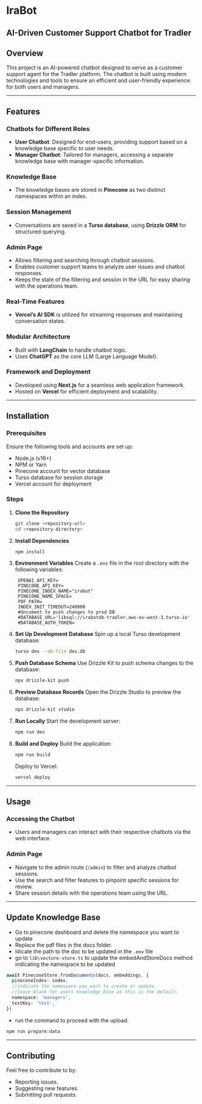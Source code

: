 # IraBot

## AI-Driven Customer Support Chatbot for Tradler

## Overview

This project is an AI-powered chatbot designed to serve as a customer support agent for the Tradler platform. The chatbot is built using modern technologies and tools to ensure an efficient and user-friendly experience for both users and managers.

---

## Features

### Chatbots for Different Roles

- **User Chatbot**: Designed for end-users, providing support based on a knowledge base specific to user needs.
- **Manager Chatbot**: Tailored for managers, accessing a separate knowledge base with manager-specific information.

### Knowledge Base

- The knowledge bases are stored in **Pinecone** as two distinct namespaces within an index.

### Session Management

- Conversations are saved in a **Turso database**, using **Drizzle ORM** for structured querying.

### Admin Page

- Allows filtering and searching through chatbot sessions.
- Enables customer support teams to analyze user issues and chatbot responses.
- Keeps the state of the filtering and session in the URL for easy sharing with the operations team.

### Real-Time Features

- **Vercel’s AI SDK** is utilized for streaming responses and maintaining conversation states.

### Modular Architecture

- Built with **LangChain** to handle chatbot logic.
- Uses **ChatGPT** as the core LLM (Large Language Model).

### Framework and Deployment

- Developed using **Next.js** for a seamless web application framework.
- Hosted on **Vercel** for efficient deployment and scalability.

---

## Installation

### Prerequisites

Ensure the following tools and accounts are set up:

- Node.js (v16+)
- NPM or Yarn
- Pinecone account for vector database
- Turso database for session storage
- Vercel account for deployment

### Steps

1. **Clone the Repository**

   ```bash
   git clone <repository-url>
   cd <repository-directory>
   ```

2. **Install Dependencies**

   ```bash
   npm install
   ```

3. **Environment Variables**
   Create a `.env` file in the root directory with the following variables:

   ```env
    OPENAI_API_KEY=
    PINECONE_API_KEY=
    PINECONE_INDEX_NAME="irabot"
    PINECONE_NAME_SPACE=
    PDF_PATH=
    INDEX_INIT_TIMEOUT=240000
    #Uncoment to push changes to prod DB
    #DATABASE_URL='libsql://irabotdb-tradler.aws-eu-west-3.turso.io'
    #DATABASE_AUTH_TOKEN=
   ```

4. **Set Up Development Database**
   Spin up a local Turso development database:

   ```bash
   turso dev --db-file dev.db
   ```

5. **Push Database Schema**
   Use Drizzle Kit to push schema changes to the database:

   ```bash
   npx drizzle-kit push
   ```

6. **Preview Database Records**
   Open the Drizzle Studio to preview the database:

   ```bash
   npx drizzle-kit studio
   ```

7. **Run Locally**
   Start the development server:

   ```bash
   npm run dev
   ```

8. **Build and Deploy**
   Build the application:
   ```bash
   npm run build
   ```
   Deploy to Vercel:
   ```bash
   vercel deploy
   ```

---

## Usage

### Accessing the Chatbot

- Users and managers can interact with their respective chatbots via the web interface.

### Admin Page

- Navigate to the admin route (`/admin`) to filter and analyze chatbot sessions.
- Use the search and filter features to pinpoint specific sessions for review.
- Share session details with the operations team using the URL.

---

## Update Knowledge Base

- Go to pinecone dashboard and delete the namespace you want to update
- Replace the pdf files in the docs folder.
- Idicate the path to the doc to be updated in the `.env` file
- go to `lib\vectore-store.ts` to update the embedAndStoreDocs method indicating the namespace to be updated

```typescript
await PineconeStore.fromDocuments(docs, embeddings, {
  pineconeIndex: index,
  //indicate the namespace you want to create or update,
  //leave blank for users knowledge base as this is the default.
  namespace: 'managers',
  textKey: 'text',
})
```

- run the command to proceed with the upload.

```bash
npm run prepare:data
```

---

## Contributing

Feel free to contribute to by:

- Reporting issues.
- Suggesting new features.
- Submitting pull requests.
